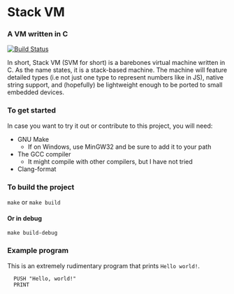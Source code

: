 # Stack VM
### A VM written in C
[![Build Status](https://travis-ci.org/JLWalsh/StackVM.svg?branch=master)](https://travis-ci.org/JLWalsh/StackVM)

In short, Stack VM (SVM for short) is a barebones virtual machine written in C. As the name states, it is a stack-based machine. The machine will feature detailed types (i.e not just one type to represent numbers like in JS), native string support, and (hopefully) be lightweight enough to be ported to small embedded devices. 

### To get started
In case you want to try it out or contribute to this project, you will need:

- GNU Make
  - If on Windows, use MinGW32 and be sure to add it to your path
- The GCC compiler
  - It might compile with other compilers, but I have not tried
- Clang-format

### To build the project
`make` or `make build`

#### Or in debug
`make build-debug`

### Example program
This is an extremely rudimentary program that prints `Hello world!`.
```assembly
  PUSH "Hello, world!"
  PRINT
```

